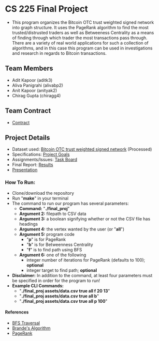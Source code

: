 # CS 225 Final Project
- This program organizes the Bitcoin OTC trust weighted signed network into graph structure. It uses the PageRank algorithm to find the most trusted/distrusted traders as well as Betweeness Centrality as a means of finding through which trader the most transactions pass through. There are a variety of real world applications for such a collection of algorithms, and in this case this program can be used in investigations and research in regards to Bitcoin transactions.

## Team Members

- Adit Kapoor (aditk3)
- Aliva Panigrahi (alivabp2)
- Anit Kapoor (anityak2)
- Chirag Gupta (chiragg4)  

## Team Contract

- [Contract](https://github-dev.cs.illinois.edu/cs225-fa20/chiragg4-anityak2-aditk3-alivabp2/blob/master/docs/Team%20Contract.pdf)

## Project Details

- Dataset used: [Bitcoin OTC trust weighted signed network](http://snap.stanford.edu/data/soc-sign-bitcoin-otc.html) (Processed)
- Specifications: [Project Goals](https://github-dev.cs.illinois.edu/cs225-fa20/chiragg4-anityak2-aditk3-alivabp2/blob/master/docs/Project%20Goals.md)
- Assignments/Issues: [Task Board](https://github-dev.cs.illinois.edu/cs225-fa20/chiragg4-anityak2-aditk3-alivabp2/projects/1)
- Final Report: [Results](https://github-dev.cs.illinois.edu/cs225-fa20/chiragg4-anityak2-aditk3-alivabp2/blob/master/docs/Results.md)
- [Presentation]()
### How To Run: ###
- Clone/download the repository
- Run "**make**" in your terminal
- The command to run our program has several parameters:
  - **Command:** "**./final_proj**"
  - **Argument 2:** filepath to CSV data
  - **Argument 3:** a boolean signifying whether or not the CSV file has headings
  - **Argument 4:** the vertex wanted by the user (or "**all**")
  - **Argument 5:** program code
    - "**p**" is for PageRank
    - "**b**" is for Betweenness Centrality
    - "**f**" is to find path using BFS
  - **Argument 6:** one of the following
    - integer number of iterations for PageRank (defaults to 100); **optional**
    - integer target to find path; **optional**
- **Disclaimer:** In addition to the command, at least four parameters must be specified in order for the program to run!
- **Example CLI Commands:** 
  - "**./final_proj assets/data.csv true all f 20 13**"
  - "**./final_proj assets/data.csv true all b**"
  - "**./final_proj assets/data.csv true all p 100**"
  
#### References ####
- [BFS Traversal](https://www.geeksforgeeks.org/breadth-first-search-or-bfs-for-a-graph/)
- [Brande's Algorithm](https://www.cl.cam.ac.uk/teaching/1617/MLRD/slides/slides13.pdf)
- [PageRank](https://www.ccs.neu.edu/home/daikeshi/notes/PageRank.pdf)
